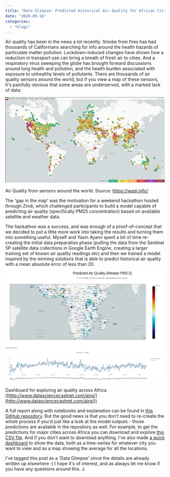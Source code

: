 ```yaml
---
title: "Data Glimpse: Predicted Historical Air Quality for African Cities"
date: "2020-09-16"
categories: 
  - "blogs"
---
```


Air quality has been in the news a lot recently. Smoke from fires has had thousands of Californians searching for info around the health hazards of particulate matter pollution. Lockdown-induced changes have shown how a reduction in transport use can bring a breath of fresh air to cities. And a respiratory virus sweeping the globe has brought forward discussions around lung health and pollution, and the health burden associated with exposure to unhealthy levels of pollutants. There are thousands of air quality sensors around the world, but if you view a map of these sensors, it's painfully obvious that some areas are underserved, with a marked lack of data:

![](images/screenshot-from-2020-09-16-14-39-39.png)

Air Quality from sensors around the world. Source: https://waqi.info/

The 'gap in the map' was the motivation for a weekend hackathon hosted through Zindi, which challenged participants to build a model capable of predicting air quality (specifically PM25 concentration) based on available satellite and weather data.

The hackathon was a success, and was enough of a proof-of-concept that we decided to put a little more work into taking the results and turning them into something useful. Myself and Yasin Ayami spent a bit of time re-creating the initial data preparation phase (pulling the data from the Sentinel 5P satellite data collections in Google Earth Engine, creating a larger training set of known air quality readings etc) and then we trained a model inspired by the winning solutions that is able to predict historical air quality with a mean absolute error of less than 20.

![](images/screenshot-from-2020-09-16-14-42-27.png)

Dashboard for exploring air quality across Africa ([http://www.datasciencecastnet.com/airq/](http://www.datasciencecastnet.com/airq/))

A full report along with notebooks and explanation can be found in [this GitHub repository](https://github.com/johnowhitaker/air_quality_prediction). But the good news is that you don't need to re-create the whole process if you'd just like a look at the model outputs - those predictions are available in the repository as well. For example, to get the predictions for major cities across Africa you can download and explore [this CSV file](https://github.com/johnowhitaker/air_quality_prediction/blob/master/Data/results/af_cities_predictions.csv). And if you don't want to download anything, I've also made [a quick dashboard](http://www.datasciencecastnet.com/airq/) to show the data, both as a time-series for whatever city you want to view and as a map showing the average for all the locations.

I've tagged this post as a 'Data Glimpse' since the details are already written up elsewhere :) I hope it's of interest, and as always let me know if you have any questions around this. J.
